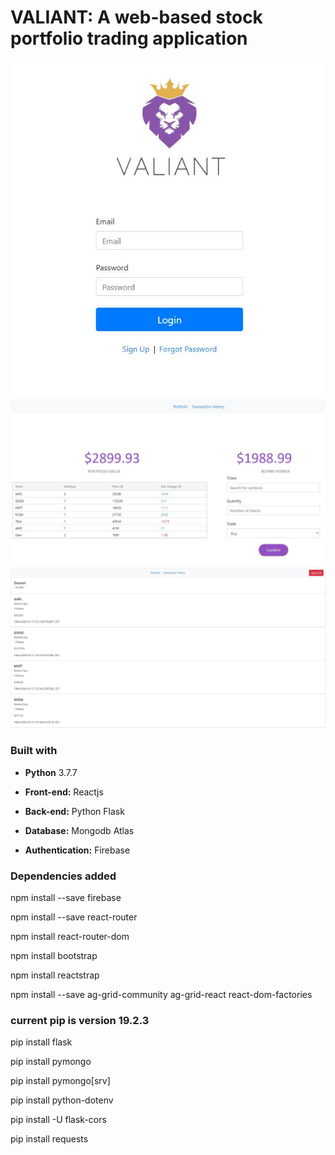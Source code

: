 # VALIANT: A web-based stock portfolio trading application
<p align="center">
  <img src = "my-app/src/images/login.JPG">
  <img src = "my-app/src/images/profile_page.JPG">
  <img src = "my-app/src/images/transaction_history.JPG">
</p>

### Built with

* **Python** 3.7.7

* **Front-end:** Reactjs

* **Back-end:** Python Flask

* **Database:** Mongodb Atlas

* **Authentication:** Firebase

### Dependencies added 

npm install --save firebase

npm install --save react-router

npm install react-router-dom

npm install bootstrap

npm install reactstrap

npm install --save ag-grid-community ag-grid-react react-dom-factories

### current pip is version 19.2.3
pip install flask

pip install pymongo

pip install pymongo[srv]

pip install python-dotenv

pip install -U flask-cors

pip install requests
